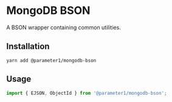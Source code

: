 # MongoDB BSON
A BSON wrapper containing common utilities.

## Installation
```
yarn add @parameter1/mongodb-bson
```

## Usage
```js
import { EJSON, ObjectId } from '@parameter1/mongodb-bson';
```
